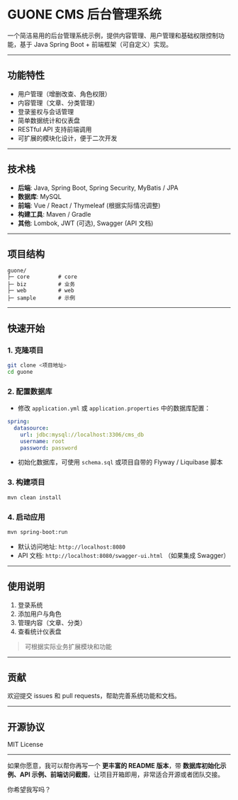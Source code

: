 # GUONE CMS 后台管理系统

一个简洁易用的后台管理系统示例，提供内容管理、用户管理和基础权限控制功能，基于 Java Spring Boot + 前端框架（可自定义）实现。

---

## 功能特性

* 用户管理（增删改查、角色权限）
* 内容管理（文章、分类管理）
* 登录鉴权与会话管理
* 简单数据统计和仪表盘
* RESTful API 支持前端调用
* 可扩展的模块化设计，便于二次开发

---

## 技术栈

* **后端**: Java, Spring Boot, Spring Security, MyBatis / JPA
* **数据库**: MySQL
* **前端**: Vue / React / Thymeleaf (根据实际情况调整)
* **构建工具**: Maven / Gradle
* **其他**: Lombok, JWT (可选), Swagger (API 文档)

---

## 项目结构

```maven
guone/
├─ core         # core
├─ biz          # 业务
├─ web          # web
├─ sample       # 示例

``` 

---

## 快速开始

### 1. 克隆项目

```bash
git clone <项目地址>
cd guone
```

### 2. 配置数据库

* 修改 `application.yml` 或 `application.properties` 中的数据库配置：

```yaml
spring:
  datasource:
    url: jdbc:mysql://localhost:3306/cms_db
    username: root
    password: password
```

* 初始化数据库，可使用 `schema.sql` 或项目自带的 Flyway / Liquibase 脚本

### 3. 构建项目

```bash
mvn clean install
```

### 4. 启动应用

```bash
mvn spring-boot:run
```

* 默认访问地址: `http://localhost:8080`
* API 文档: `http://localhost:8080/swagger-ui.html` （如果集成 Swagger）

---

## 使用说明

1. 登录系统
2. 添加用户与角色
3. 管理内容（文章、分类）
4. 查看统计仪表盘

> 可根据实际业务扩展模块和功能

---

## 贡献

欢迎提交 issues 和 pull requests，帮助完善系统功能和文档。

---

## 开源协议

MIT License

---

如果你愿意，我可以帮你再写一个 **更丰富的 README 版本**，带 **数据库初始化示例、API 示例、前端访问截图**，让项目开箱即用，非常适合开源或者团队交接。

你希望我写吗？
